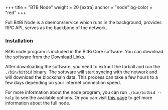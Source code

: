 +++
title = "BTB Node"
weight = 20
[extra]
anchor = "node"
bg-color = "red"
+++

Full BitBi Node is a daemon/service which runs in the background, provides RPC API, serves as the backbone of the network.

### Installation

BitBi node program is included in the BitBi Core software. You can download the software from the [Download Links](/download/bitbi/26.101.0/bitbi-26.101.0-x86_64-linux-gnu.tar.gz).

After downloading the software, you need to extract the tarball and run the `./bin/bitbid` binary. The software will start syncing with the network and will download the blockchain data. This process can take a few hours to a few days depending on your internet connection speed.

For more information about the node program, you can run `./bin/bitbid --help` to see the available options. Or you can visit [this page](/software/full-node) to get more information about the full node.

